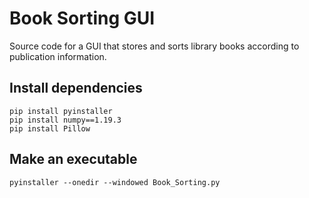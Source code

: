 # Book Sorting GUI

Source code for a GUI that stores and sorts library books according to publication information.

## Install dependencies

```
pip install pyinstaller
pip install numpy==1.19.3
pip install Pillow
```

## Make an executable

```
pyinstaller --onedir --windowed Book_Sorting.py
```